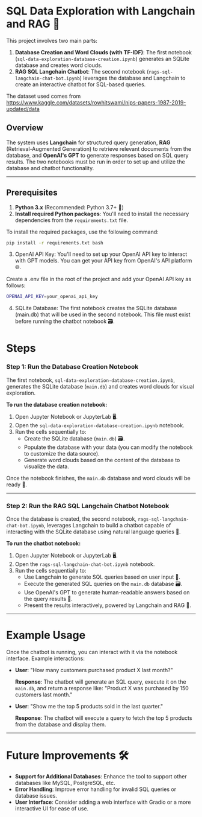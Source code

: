 # SQL Data Exploration with Langchain and RAG 💬

This project involves two main parts:
1. **Database Creation and Word Clouds (with TF-IDF)**: The first notebook (`sql-data-exploration-database-creation.ipynb`) generates an SQLite database and creates word clouds.
2. **RAG SQL Langchain Chatbot**: The second notebook (`rags-sql-langchain-chat-bot.ipynb`) leverages the database and Langchain to create an interactive chatbot for SQL-based queries.

The dataset used comes from https://www.kaggle.com/datasets/rowhitswami/nips-papers-1987-2019-updated/data

## Overview

The system uses **Langchain** for structured query generation, **RAG** (Retrieval-Augmented Generation) to retrieve relevant documents from the database, and **OpenAI's GPT** to generate responses based on SQL query results. The two notebooks must be run in order to set up and utilize the database and chatbot functionality.

---

## Prerequisites

1. **Python 3.x** (Recommended: Python 3.7+ 🐍)
2. **Install required Python packages**: You'll need to install the necessary dependencies from the `requirements.txt` file.

To install the required packages, use the following command:

```bash
pip install -r requirements.txt bash
```
3. OpenAI API Key: You'll need to set up your OpenAI API key to interact with GPT models. You can get your API key from OpenAI's API platform 🌐.

Create a .env file in the root of the project and add your OpenAI API key as follows:

```bash
OPENAI_API_KEY=your_openai_api_key
```

4. SQLite Database: The first notebook creates the SQLite database (main.db) that will be used in the second notebook. This file must exist before running the chatbot notebook 🗃️.

# Steps

### Step 1: Run the Database Creation Notebook

The first notebook, `sql-data-exploration-database-creation.ipynb`, generates the SQLite database (`main.db`) and creates word clouds for visual exploration.

**To run the database creation notebook:**

1. Open Jupyter Notebook or JupyterLab 🖥️.
2. Open the `sql-data-exploration-database-creation.ipynb` notebook.
3. Run the cells sequentially to:
   - Create the SQLite database (`main.db`) 🗃️.
   - Populate the database with your data (you can modify the notebook to customize the data source).
   - Generate word clouds based on the content of the database to visualize the data.

Once the notebook finishes, the `main.db` database and word clouds will be ready 🎉.

---

### Step 2: Run the RAG SQL Langchain Chatbot Notebook

Once the database is created, the second notebook, `rags-sql-langchain-chat-bot.ipynb`, leverages Langchain to build a chatbot capable of interacting with the SQLite database using natural language queries 💬.

**To run the chatbot notebook:**

1. Open Jupyter Notebook or JupyterLab 🖥️.
2. Open the `rags-sql-langchain-chat-bot.ipynb` notebook.
3. Run the cells sequentially to:
   - Use Langchain to generate SQL queries based on user input 📝.
   - Execute the generated SQL queries on the `main.db` database 🗃️.
   - Use OpenAI's GPT to generate human-readable answers based on the query results 💬.
   - Present the results interactively, powered by Langchain and RAG 🔄.

---

# Example Usage

Once the chatbot is running, you can interact with it via the notebook interface. Example interactions:

- **User**: "How many customers purchased product X last month?"
  
  **Response**: The chatbot will generate an SQL query, execute it on the `main.db`, and return a response like: "Product X was purchased by 150 customers last month."

- **User**: "Show me the top 5 products sold in the last quarter."
  
  **Response**: The chatbot will execute a query to fetch the top 5 products from the database and display them.

---

# Future Improvements 🛠️

- **Support for Additional Databases**: Enhance the tool to support other databases like MySQL, PostgreSQL, etc.
- **Error Handling**: Improve error handling for invalid SQL queries or database issues.
- **User Interface**: Consider adding a web interface with Gradio or a more interactive UI for ease of use.

